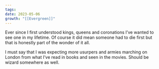 ```yaml
---
tags: 
date: 2023-05-06
growth: "[[Evergreen]]"
---
```

Ever since I first understood kings, queens and coronations I’ve wanted to see one in my lifetime. Of course it did mean someone had to die first but that is honestly part of the wonder of it all.

I must say that I was expecting more usurpers and armies marching on London from what I’ve read in books and seen in the movies. Should be wizard somewhere as well.